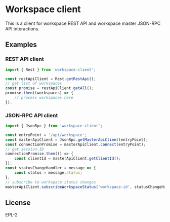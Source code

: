 # Workspace client

This is a client for workspace REST API and workspace master JSON-RPC API interactions.

## Examples

### REST API client

```typescript
import { Rest } from 'workspace-client';

const restApiClient = Rest.getRestApi();
// get list of workspaces
const promise = restApiClient.getAll();
promise.then((workspaces) => {
    // process workspaces here
});
```

### JSON-RPC API client

```typescript
import { JsonRpc } from 'workspace-client';

const entryPoint = '/api/workspace';
const masterApiClient = JsonRpc.getMasterApiClient(entryPoint);
const connectionPromise = masterApiClient.connect(entryPoint);
// get session ID
connectionPromise.then(() => {
    const clientId = masterApiClient.getClientId();
});
const statusChangeHandler = message => {
    const status = message.status;
};
// subscribe to workspace status changes
masterApiClient.subscribeWorkspaceStatus('workspace-id', statusChangeHandler);
```
## License

EPL-2
